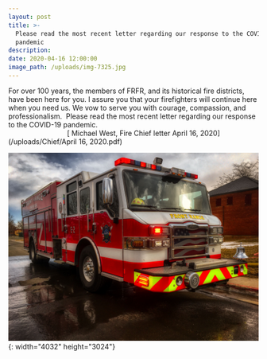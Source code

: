 ```yaml
---
layout: post
title: >-
  Please read the most recent letter regarding our response to the COVID-19
  pandemic
description:
date: 2020-04-16 12:00:00
image_path: /uploads/img-7325.jpg
---
```


For over 100 years, the members of FRFR, and its historical fire districts, have been here for you. I assure you that your firefighters will continue here when you need us. We vow to serve you with courage, compassion, and professionalism.&nbsp; Please read the most recent letter regarding our response to the COVID-19 pandemic.&nbsp; &nbsp; &nbsp; &nbsp; &nbsp; &nbsp; &nbsp; &nbsp; &nbsp; &nbsp; &nbsp; &nbsp; &nbsp; &nbsp; &nbsp; &nbsp; &nbsp; &nbsp; &nbsp; &nbsp; &nbsp; &nbsp; &nbsp; &nbsp; &nbsp; &nbsp; &nbsp; &nbsp; &nbsp; &nbsp; &nbsp; &nbsp; &nbsp; &nbsp; &nbsp; &nbsp; &nbsp; &nbsp; &nbsp; &nbsp; &nbsp; &nbsp; &nbsp; &nbsp; &nbsp; &nbsp; &nbsp; &nbsp; &nbsp; &nbsp; &nbsp; &nbsp; &nbsp; &nbsp; &nbsp; &nbsp; [&nbsp;Michael West, Fire Chief letter April 16, 2020](/uploads/Chief/April 16, 2020.pdf)

![](/uploads/img-7325.jpg){: width="4032" height="3024"}

&nbsp;